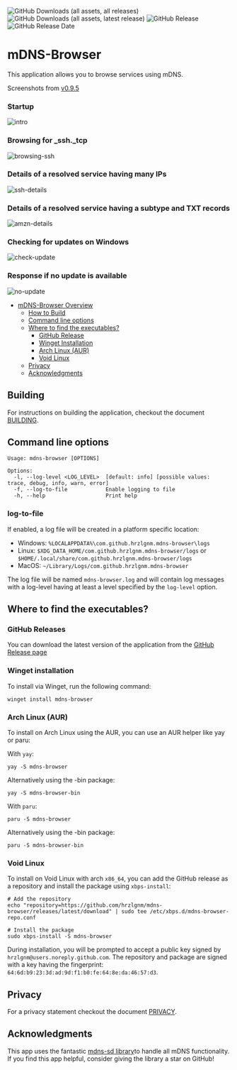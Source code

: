 ![GitHub Downloads (all assets, all releases)](https://img.shields.io/github/downloads/hrzlgnm/mdns-browser/total)
![GitHub Downloads (all assets, latest release)](https://img.shields.io/github/downloads/hrzlgnm/mdns-browser/latest/total)
![GitHub Release](https://img.shields.io/github/v/release/hrzlgnm/mdns-browser)
![GitHub Release Date](https://img.shields.io/github/release-date/hrzlgnm/mdns-browser)

# mDNS-Browser

This application allows you to browse services using mDNS.

Screenshots from [v0.9.5](https://github.com/hrzlgnm/mdns-browser/releases/tag/mdns-browser-v0.9.5)

### Startup

![intro](./screenshots/intro.png)

### Browsing for \_ssh.\_tcp

![browsing-ssh](./screenshots/browsing-_ssh._tcp.png)

### Details of a resolved service having many IPs

![ssh-details](./screenshots/_ssh._tcp.details.png)

### Details of a resolved service having a subtype and TXT records

![amzn-details](./screenshots/_amzn-wplay._tcp-details.png)

### Checking for updates on Windows

![check-update](./screenshots/check-update.png)

### Response if no update is available

![no-update](./screenshots/no-update.png)

<!--toc:start-->

- [mDNS-Browser Overview](#mdns-browser)
  - [How to Build](#building)
  - [Command line options](#command-line-options)
  - [Where to find the executables?](#where-to-find-the-executables)
    - [GitHub Release](#github-releases)
    - [Winget Installation](#winget-installation)
    - [Arch Linux (AUR)](#arch-linux-aur)
    - [Void Linux](#void-linux)
  - [Privacy](#privacy)
  - [Acknowledgments](#acknowledgments)
  <!--toc:end-->

## Building

For instructions on building the application, checkout the document [BUILDING](BUILDING.md).

## Command line options

```
Usage: mdns-browser [OPTIONS]

Options:
  -l, --log-level <LOG_LEVEL>  [default: info] [possible values: trace, debug, info, warn, error]
  -f, --log-to-file            Enable logging to file
  -h, --help                   Print help
```

### log-to-file

If enabled, a log file will be created in a platform specific location:

- Windows: `%LOCALAPPDATA%\com.github.hrzlgnm.mdns-browser\logs`
- Linux: `$XDG_DATA_HOME/com.github.hrzlgnm.mdns-browser/logs` or `$HOME/.local/share/com.github.hrzlgnm.mdns-browser/logs`
- MacOS: `~/Library/Logs/com.github.hrzlgnm.mdns-browser`

The log file will be named `mdns-browser.log` and will contain log messages with a log-level having at least a level specified by the `log-level` option.

## Where to find the executables?

### GitHub Releases

You can download the latest version of the application from the [GitHub Release page](https://github.com/hrzlgnm/mdns-browser/releases/latest)

### Winget installation

To install via Winget, run the following command:

```console
winget install mdns-browser
```

### Arch Linux (AUR)

To install on Arch Linux using the AUR, you can use an AUR helper like yay or paru:

With `yay`:

```console
yay -S mdns-browser
```

Alternatively using the -bin package:

```console
yay -S mdns-browser-bin
```

With `paru`:

```console
paru -S mdns-browser
```

Alternatively using the -bin package:

```console
paru -S mdns-browser-bin
```

### Void Linux

To install on Void Linux with arch `x86_64`, you can add the GitHub release as a repository and install the package using `xbps-install`:

```console
# Add the repository
echo "repository=https://github.com/hrzlgnm/mdns-browser/releases/latest/download" | sudo tee /etc/xbps.d/mdns-browser-repo.conf

# Install the package
sudo xbps-install -S mdns-browser
```

During installation, you will be prompted to accept a public key signed by `hrzlgnm@users.noreply.github.com`. The repository and package are signed with a key having the fingerprint: `64:6d:b9:23:3d:ad:9d:f1:b0:fe:64:8e:da:46:57:d3`.

## Privacy

For a privacy statement checkout the document [PRIVACY](PRIVACY.md).

## Acknowledgments

This app uses the fantastic [mdns-sd library](https://github.com/keepsimple1/mdns-sd)to handle all mDNS functionality. If you find this app helpful, consider giving the library a star on GitHub!
